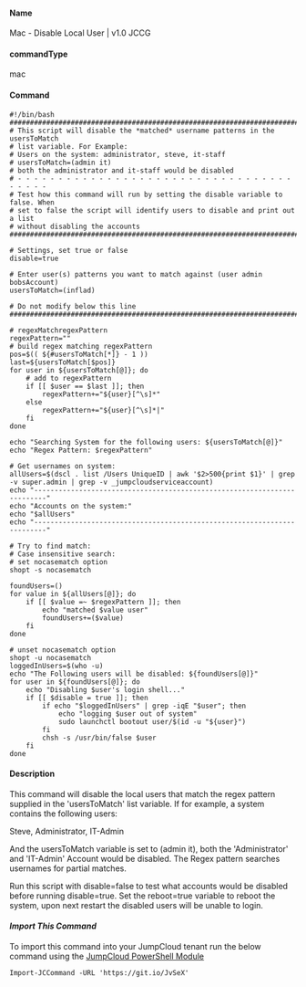 #### Name

Mac - Disable Local User | v1.0 JCCG

#### commandType

mac

#### Command

```
#!/bin/bash
################################################################################
# This script will disable the *matched* username patterns in the usersToMatch
# list variable. For Example:
# Users on the system: administrator, steve, it-staff
# usersToMatch=(admin it)
# both the administrator and it-staff would be disabled
# - - - - - - - - - - - - - - - - - - - - - - - - - - - - - - - - - - - - - - -
# Test how this command will run by setting the disable variable to false. When
# set to false the script will identify users to disable and print out a list
# without disabling the accounts
################################################################################

# Settings, set true or false
disable=true

# Enter user(s) patterns you want to match against (user admin bobsAccount)
usersToMatch=(inflad)

# Do not modify below this line
################################################################################

# regexMatchregexPattern
regexPattern=""
# build regex matching regexPattern
pos=$(( ${#usersToMatch[*]} - 1 ))
last=${usersToMatch[$pos]}
for user in ${usersToMatch[@]}; do
    # add to regexPattern
    if [[ $user == $last ]]; then
        regexPattern+="${user}[^\s]*"
    else
        regexPattern+="${user}[^\s]*|"
    fi
done

echo "Searching System for the following users: ${usersToMatch[@]}"
echo "Regex Pattern: $regexPattern"

# Get usernames on system:
allUsers=$(dscl . list /Users UniqueID | awk '$2>500{print $1}' | grep -v super.admin | grep -v _jumpcloudserviceaccount)
echo "-------------------------------------------------------------------------"
echo "Accounts on the system:"
echo "$allUsers"
echo "-------------------------------------------------------------------------"

# Try to find match:
# Case insensitive search:
# set nocasematch option
shopt -s nocasematch

foundUsers=()
for value in ${allUsers[@]}; do
    if [[ $value =~ $regexPattern ]]; then
        echo "matched $value user"
        foundUsers+=($value)
    fi
done

# unset nocasematch option
shopt -u nocasematch
loggedInUsers=$(who -u)
echo "The Following users will be disabled: ${foundUsers[@]}"
for user in ${foundUsers[@]}; do
    echo "Disabling $user's login shell..."
    if [[ $disable = true ]]; then
        if echo "$loggedInUsers" | grep -iqE "$user"; then
            echo "logging $user out of system"
            sudo launchctl bootout user/$(id -u "${user}")
        fi
        chsh -s /usr/bin/false $user
    fi
done
```

#### Description

This command will disable the local users that match the regex pattern supplied in the 'usersToMatch' list variable. If for example, a system contains the following users:

Steve, Administrator, IT-Admin

And the usersToMatch variable is set to (admin it), both the 'Administrator' and 'IT-Admin' Account would be disabled. The Regex pattern searches usernames for partial matches.

Run this script with disable=false to test what accounts would be disabled before running disable=true. Set the reboot=true variable to reboot the system, upon next restart the disabled users will be unable to login.

#### *Import This Command*

To import this command into your JumpCloud tenant run the below command using the [JumpCloud PowerShell Module](https://github.com/TheJumpCloud/support/wiki/Installing-the-JumpCloud-PowerShell-Module)

```
Import-JCCommand -URL 'https://git.io/JvSeX'
```
